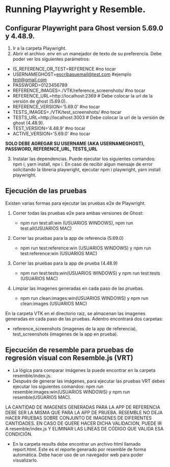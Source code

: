 # Running Playwright y Resemble.

## Configurar Playwright para Ghost version 5.69.0 y 4.48.9.

1. Ir a la carpeta Playwright.
2. Abrir el archivo .env en un manejador de texto de su preferencia. Debe poder ver los siguientes parámetros:

* IS_REFERENCE_OR_TEST=REFERENCE #no tocar
* USERNAMEGHOST=escribasuemail@test.com #ejemplo test@gmail.com
* PASSWORD=0123456789
* REFERENCE_IMAGES=./VTK/reference_screenshots/ #no tocar 
* REFERENCE_URL=http://localhost:2369 # Debe colocar la url de la versión de ghost (5.69.0).
* REFERENCE_VERSION='5.69.0' #no tocar
* TESTS_IMAGES=./VTK/test_screenshots/ #no tocar
* TESTS_URL=http://localhost:3003 # Debe colocar la url de la versión de ghost (4.48.9).
* TEST_VERSION='4.48.9' #no tocar
* ACTIVE_VERSION='5.69.0' #no tocar

**SOLO DEBE AGREGAR SU USERNAME (AKA USERNAMEGHOST), PASSWORD, REFERENCE_URL, TESTS_URL**

3. Instalar las dependencias. Puede ejecutar los siguientes comandos: npm i, yarn install, npx i. En caso de recibir algun mensaje de error solicitando la libreria playwright, ejecutar npm i playwright, yarn install playwright.


## Ejecución de las pruebas
Existen varias formas para ejecutar las pruebas e2e de Playwright.

1. Correr todas las pruebas e2e para ambas versiones de Ghost: 
   * npm run test:all:win (USUARIOS WINDOWS), npm run test:all(USUARIOS MAC)

2. Correr las pruebas para la app de referencia (5.69.0)
   * npm run test:reference:win (USUARIOS WINDOWS) y npm run test:reference:win (USUARIOS MAC)

3. Correr las pruebas para la app de prueba (4.48.9)
   * npm run test:tests:win(USUARIOS WINDOWS) y npm run test:tests (USUARIOS MAC)

4. Limpiar las imagenes generadas en cada paso de las pruebas.
   * npm run clean:images:win(USUARIOS WINDOWS) y npm run clean:images (USUARIOS MAC)

En la carpeta VTK en el directorio raiz, se almacenan las imagenes generadas en cada paso de las pruebas. Adentro encontrará dos carpetas:
   *  reference_screenshots (imagenes de la app de referencia), test_screenshots (imagenes de la app en prueba).


## Ejecución de resemble para pruebas de regresión visual con Resemble.js (VRT)
   * La lógica para comparar imágenes la puede encontrar en la carpeta resemble/index.js.
   * Después de generar las imágenes, para ejecutar las pruebas VRT debes ejecutar los siguientes comandos:
     npm run resemble:images:win(USUARIOS WINDOWS) y npm run resemble(USUARIOS MAC).

LA CANTIDAD DE IMAGENES GENERADAS PARA LA APP DE REFERENCIA DEBE SER LA MISMA QUE PARA LA APP DE PRUEBA. RESEMBLE NO DEJA HACER PRUEBAS SOBRE CONJUNTO DE IMAGENES DE DIFERENTES CANTIDADES. EN CASO DE QUERE HACER DICHA VALIDACION, PUEDE IR A resemble/index.js Y ELIMINAR LAS LINEAS DE CÓDIGO QUE VALIDA ESA CONDICIÓN.

   * En la carpeta results debe encontrar un archivo html llamado report.html. Este es el reporte generado por resemble de forma automática. Debe hacer uso de un navegador web para poder visualizarlo.  
